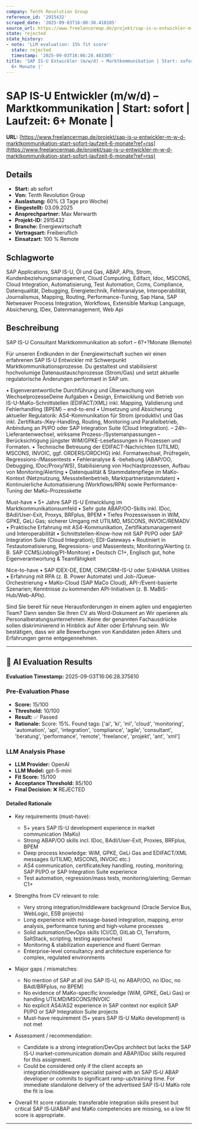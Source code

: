```yaml
---
company: Tenth Revolution Group
reference_id: '2915432'
scraped_date: '2025-09-03T16:00:30.418105'
source_url: https://www.freelancermap.de/projekt/sap-is-u-entwickler-m-w-d-marktkommunikation-start-sofort-laufzeit-6-monate?ref=rss
state: rejected
state_history:
- note: 'LLM evaluation: 15% fit score'
  state: rejected
  timestamp: '2025-09-03T16:06:28.403305'
title: 'SAP IS-U Entwickler (m/w/d) – Marktkommunikation | Start: sofort | Laufzeit:
  6+ Monate |'
---
```



# SAP IS-U Entwickler (m/w/d) – Marktkommunikation | Start: sofort | Laufzeit: 6+ Monate |
**URL:** [https://www.freelancermap.de/projekt/sap-is-u-entwickler-m-w-d-marktkommunikation-start-sofort-laufzeit-6-monate?ref=rss](https://www.freelancermap.de/projekt/sap-is-u-entwickler-m-w-d-marktkommunikation-start-sofort-laufzeit-6-monate?ref=rss)
## Details
- **Start:** ab sofort
- **Von:** Tenth Revolution Group
- **Auslastung:** 60% (3 Tage pro Woche)
- **Eingestellt:** 03.09.2025
- **Ansprechpartner:** Max Merwarth
- **Projekt-ID:** 2915432
- **Branche:** Energiewirtschaft
- **Vertragsart:** Freiberuflich
- **Einsatzart:** 100
                                                % Remote

## Schlagworte
SAP Applications, SAP IS-U, Öl und Gas, ABAP, APIs, Strom, Kundenbeziehungsmanagement, Cloud Computing, Edifact, Idoc, MSCONS, Cloud Integration, Automatisierung, Test Automation, Ccms, Compliance, Datenqualität, Debugging, Energietechnik, Fehleranalyse, Interoperabilität, Journalismus, Mapping, Routing, Performance-Tuning, Sap Hana, SAP Netweaver Process Integration, Workflows, Extensible Markup Language, Absicherung, IDex, Datenmanagement, Web Api

## Beschreibung
SAP IS-U Consultant Marktkommunikation ab sofort – 6?+?Monate (Remote)

Für unseren Endkunden in der Energiewirtschaft suchen wir einen erfahrenen SAP IS-U Entwickler mit Schwerpunkt Marktkommunikationsprozesse. Du gestaltest und stabilisierst hochvolumige Datenaustauschprozesse (Strom/Gas) und setzt aktuelle regulatorische Änderungen performant in SAP um.

• Eigenverantwortliche Durchführung und Überwachung von WechselprozesseDeine Aufgaben
• Design, Entwicklung und Betrieb von IS-U-MaKo-Schnittstellen (EDIFACT/XML) inkl. Mapping, Validierung und Fehlerhandling (BPEM) – end-to-end
• Umsetzung und Absicherung aktueller Regulatorik: AS4-Kommunikation für Strom (produktiv) und Gas inkl. Zertifikats-/Key-Handling, Routing, Monitoring und Parallelbetrieb, Anbindung an PI/PO oder SAP Integration Suite (Cloud Integration).
– 24h-Lieferantenwechsel, wirksame Prozess-/Systemanpassungen
– Berücksichtigung jüngster WiM/GPKE-Lesefassungen in Prozessen und Formaten.
• Technische Betreuung der EDIFACT-Nachrichten (UTILMD, MSCONS, INVOIC, ggf. ORDERS/ORDCHG) inkl. Formatwechsel, Prüfregeln, Regressions-/Massentests
• Fehleranalyse & -behebung (ABAP/OO, Debugging, IDoc/Proxy/WS), Stabilisierung von Hochlastprozessen, Aufbau von Monitoring/Alerting
• Datenqualität & Stammdatenpflege im MaKo-Kontext (Netznutzung, Messstellenbetrieb, Marktpartnerstammdaten)
• Kontinuierliche Automatisierung (Workflows/RPA) sowie Performance-Tuning der MaKo-Prozesskette

Must-have
• 5+ Jahre SAP IS-U Entwicklung im Marktkommunikationsumfeld
• Sehr gute ABAP/OO-Skills inkl. IDoc, BAdI/User-Exit, Proxys, BRFplus, BPEM
• Tiefes Prozesswissen in WiM, GPKE, GeLi Gas; sicherer Umgang mit UTILMD, MSCONS, INVOIC/REMADV
• Praktische Erfahrung mit AS4-Kommunikation, Zertifikatsmanagement und Interoperabilität
• Schnittstellen-Know-how mit SAP PI/PO oder SAP Integration Suite (Cloud Integration); EDI-Gateways
• Routiniert in Testautomatisierung, Regressions- und Massentests; Monitoring/Alerting (z. B. SAP CCMS/Joblog/PI-Monitore)
• Deutsch C1+, Englisch gut, hohe Eigenverantwortung & Teamfähigkeit

Nice-to-have
• SAP IDEX-DE, EDM, CRM/CRM-IS-U oder S/4HANA Utilities
• Erfahrung mit RPA (z. B. Power Automate) und Job-/Queue-Orchestrierung
• MaKo-Cloud (SAP MaCo Cloud), API-/Event-basierte Szenarien; Kenntnisse zu kommenden API-Initiativen (z. B. MaBiS-Hub/Web-APIs).

Sind Sie bereit für neue Herausforderungen in einem agilen und engagierten Team? Dann senden Sie Ihren CV als Word-Dokument an
Wir operieren als Personalberatungsunternehmen. Keine der genannten Fachausdrücke sollen diskriminierend in Hinblick auf Alter oder Erfahrung sein. Wir bestätigen, dass wir alle Bewerbungen von Kandidaten jeden Alters und Erfahrungen gerne entgegennehmen.

---

## 🤖 AI Evaluation Results

**Evaluation Timestamp:** 2025-09-03T16:06:28.375610

### Pre-Evaluation Phase
- **Score:** 15/100
- **Threshold:** 10/100
- **Result:** ✅ Passed
- **Rationale:** Score: 15%. Found tags: ['ai', 'ki', 'ml', 'cloud', 'monitoring', 'automation', 'api', 'integration', 'compliance', 'agile', 'consultant', 'beratung', 'performance', 'remote', 'freelance', 'projekt', 'ant', 'xml']

### LLM Analysis Phase
- **LLM Provider:** OpenAI
- **LLM Model:** gpt-5-mini
- **Fit Score:** 15/100
- **Acceptance Threshold:** 85/100
- **Final Decision:** ❌ REJECTED

#### Detailed Rationale
- Key requirements (must-have):
  - 5+ years SAP IS-U development experience in market communication (MaKo)
  - Strong ABAP/OO skills incl. IDoc, BAdI/User-Exit, Proxies, BRFplus, BPEM
  - Deep process knowledge: WiM, GPKE, GeLi Gas and EDIFACT/XML messages (UTILMD, MSCONS, INVOIC etc.)
  - AS4 communication, certificate/key handling, routing, monitoring; SAP PI/PO or SAP Integration Suite experience
  - Test automation, regression/mass tests, monitoring/alerting; German C1+

- Strengths from CV relevant to role:
  - Very strong integration/middleware background (Oracle Service Bus, WebLogic, ESB projects)
  - Long experience with message-based integration, mapping, error analysis, performance tuning and high‑volume processes
  - Solid automation/DevOps skills (CI/CD, GitLab CI, Terraform, SaltStack, scripting, testing approaches)
  - Monitoring & stabilization experience and fluent German
  - Enterprise-level consultancy and architecture experience for complex, regulated environments

- Major gaps / mismatches:
  - No mention of SAP at all (no SAP IS-U, no ABAP/OO, no IDoc, no BAdI/BRFplus, no BPEM)
  - No evidence of MaKo-specific knowledge (WiM, GPKE, GeLi Gas) or handling UTILMD/MSCONS/INVOIC
  - No explicit AS4/AS2 experience in SAP context nor explicit SAP PI/PO or SAP Integration Suite projects
  - Must-have requirement (5+ years SAP IS-U MaKo development) is not met

- Assessment / recommendation:
  - Candidate is a strong integration/DevOps architect but lacks the SAP IS‑U market-communication domain and ABAP/IDoc skills required for this assignment.
  - Could be considered only if the client accepts an integration/middleware specialist paired with an SAP IS‑U ABAP developer or commits to significant ramp-up/training time. For immediate standalone delivery of the advertised SAP IS‑U MaKo role the fit is low.

- Overall fit score rationale: transferable integration skills present but critical SAP IS‑U/ABAP and MaKo competencies are missing, so a low fit score is appropriate.

---

